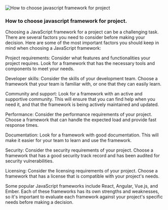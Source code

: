 ![How to choose javascript framework for project](/images/blog-image-6.jpg)

### How to choose javascript framework for project.

Choosing a JavaScript framework for a project can be a challenging task. There are several factors you need to consider before making your decision. Here are some of the most important factors you should keep in mind when choosing a JavaScript framework:

Project requirements: Consider what features and functionalities your project requires. Look for a framework that has the necessary tools and components to meet your needs.

Developer skills: Consider the skills of your development team. Choose a framework that your team is familiar with, or one that they can easily learn.

Community and support: Look for a framework with an active and supportive community. This will ensure that you can find help when you need it, and that the framework is being actively maintained and updated.

Performance: Consider the performance requirements of your project. Choose a framework that can handle the expected load and provide fast response times.

Documentation: Look for a framework with good documentation. This will make it easier for your team to learn and use the framework.

Security: Consider the security requirements of your project. Choose a framework that has a good security track record and has been audited for security vulnerabilities.

Licensing: Consider the licensing requirements of your project. Choose a framework that has a license that is compatible with your project's needs.

Some popular JavaScript frameworks include React, Angular, Vue.js, and Ember. Each of these frameworks has its own strengths and weaknesses, so it's important to evaluate each framework against your project's specific needs before making a decision.
